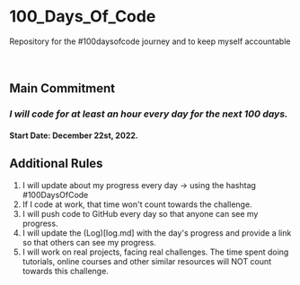 # 100_Days_Of_Code
Repository for the #100daysofcode journey and to keep myself accountable
<br>
<br>
<br>

## Main Commitment
### *I will code for at least an hour every day for the next 100 days.*

#### Start Date: December 22st, 2022.

## Additional Rules
1. I will update about my progress every day -> using the hashtag #100DaysOfCode
2. If I code at work, that time won't count towards the challenge.
3. I will push code to GitHub every day so that anyone can see my progress.
4. I will update the (Log)[log.md] with the day's progress and provide a link so that others can see my progress.
5. I will work on real projects, facing real challenges. The time spent doing tutorials, online courses and other similar resources will NOT count towards this challenge.
